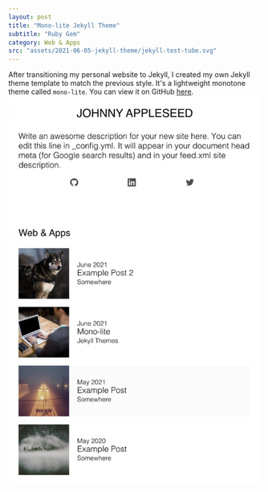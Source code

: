 ```yaml
---
layout: post
title: "Mono-lite Jekyll Theme"
subtitle: "Ruby Gem"
category: Web & Apps
src: "assets/2021-06-05-jekyll-theme/jekyll-test-tube.svg"
---
```

After transitioning my personal website to Jekyll, I created my own Jekyll theme template to match the previous style. It's a lightweight monotone theme called `mono-lite`. You can view it on GitHub [here](https://github.com/dylanhawley/mono-lite).
![Screenshot](https://raw.githubusercontent.com/dylanhawley/mono-lite/main/screenshot.png)